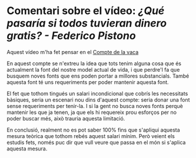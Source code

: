 # Comentari sobre el vídeo: *¿Qué pasaría si todos tuvieran dinero gratis? - Federico Pistono* #

Aquest vídeo m'ha fet pensar en el
[Compte de la vaca](https://francescsedo.wordpress.com/2013/04/30/vaca/)

En aquest compte se n'extreu la idea que tots tenim alguna cosa que és actualment la font del nostre model actual de vida, i que perdre'l fa que busquem noves fonts que ens poden portar a millores substancials. També aquesta font té uns requeriments per poder mantenir aquesta font.

El fet que tothom tingués un salari incondicional que cobrís les necessitats bàsiques, seria un escenari nou dins d'aquest compte: seria donar una font sense requeriments per tenir-la. I si la gent no busca noves fonts perquè mantenir les que ja tenen, ja que els hi requereix prou esforços per no poder buscar més, això trauria aquesta limitació.

En conclusió, realment no es pot saber 100% fins que s'apliqui aquesta mesura teòrica que tothom rebés aquest salari mínim. Però veient els estudis fets, només puc dir que vull veure que passa en el món si s'aplica aquesta mesura.
